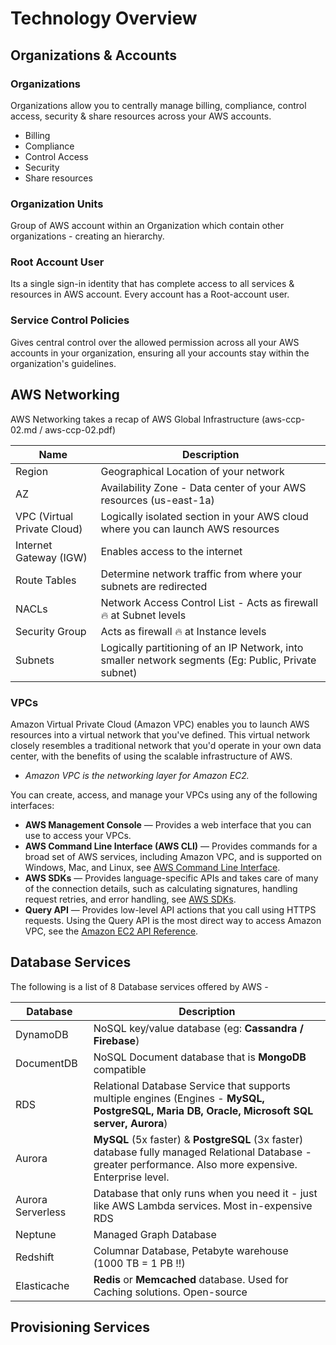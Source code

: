 # Technology Overview

## Organizations & Accounts

### Organizations

Organizations allow you to centrally manage billing, compliance, control access, security & share resources across your AWS accounts.

- Billing
- Compliance
- Control Access
- Security
- Share resources

### Organization Units

Group of AWS account within an Organization which contain other organizations - creating an hierarchy.

### Root Account User

Its a single sign-in identity that has complete access to all services & resources in AWS account. Every account has a Root-account user.

### Service Control Policies

Gives central control over the allowed permission across all your AWS accounts in your organization, ensuring all your accounts stay within the organization's guidelines.

## AWS Networking

AWS Networking takes a recap of AWS Global Infrastructure (aws-ccp-02.md / aws-ccp-02.pdf)

| Name                        | Description                                                  |
| --------------------------- | ------------------------------------------------------------ |
| Region                      | Geographical Location of your network                        |
| AZ                          | Availability Zone - Data center of your AWS resources (us-east-1a) |
| VPC (Virtual Private Cloud) | Logically isolated section in your AWS cloud where you can launch AWS resources |
| Internet Gateway (IGW)      | Enables access to the internet                               |
| Route Tables                | Determine network traffic from where your subnets are redirected |
| NACLs                       | Network Access Control List - Acts as firewall :fire: at Subnet levels |
| Security Group              | Acts as firewall :fire: at Instance levels                   |
| Subnets                     | Logically partitioning of an IP Network, into smaller network segments (Eg: Public, Private subnet) |

### VPCs

Amazon Virtual Private Cloud (Amazon VPC) enables you to launch AWS resources into a virtual network that you've defined. This virtual network closely resembles a traditional network that you'd operate in your own data center, with the benefits of using the scalable infrastructure of AWS.

- *Amazon VPC is the networking layer for Amazon EC2.* 

You can create, access, and manage your VPCs using any of the following interfaces:

- **AWS Management Console** — Provides a web interface that you can use to access your VPCs.
- **AWS Command Line Interface (AWS CLI)** — Provides commands for a broad set of AWS services, including Amazon VPC, and is supported on Windows, Mac, and Linux, see [AWS Command Line Interface](https://aws.amazon.com/cli/).
- **AWS SDKs** — Provides language-specific APIs and takes care of many of the connection details, such as calculating signatures, handling request retries, and error handling, see [AWS SDKs](http://aws.amazon.com/tools/#SDKs).
- **Query API** — Provides low-level API actions that you call using HTTPS requests. Using the Query API is the most direct way to access Amazon VPC, see the [Amazon EC2 API Reference](https://docs.aws.amazon.com/AWSEC2/latest/APIReference/).



## Database Services

The following is a list of 8 Database services offered by AWS -

| Database          | Description                                                  |
| ----------------- | ------------------------------------------------------------ |
| DynamoDB          | NoSQL key/value database (eg: **Cassandra / Firebase**)      |
| DocumentDB        | NoSQL Document database that is **MongoDB** compatible       |
| RDS               | Relational Database Service that supports multiple engines (Engines - **MySQL, PostgreSQL, Maria DB, Oracle, Microsoft SQL server, Aurora**) |
| Aurora            | **MySQL** (5x faster) & **PostgreSQL** (3x faster) database fully managed Relational Database - greater performance. Also more expensive. Enterprise level. |
| Aurora Serverless | Database that only runs when you need it - just like AWS Lambda services. Most in-expensive RDS |
| Neptune           | Managed Graph Database                                       |
| Redshift          | Columnar Database, Petabyte warehouse (1000 TB = 1 PB !!)    |
| Elasticache       | **Redis** or **Memcached** database. Used for Caching solutions. Open-source |

## Provisioning Services


